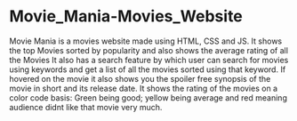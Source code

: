 # Movie_Mania-Movies_Website
Movie Mania is a movies website made using HTML, CSS and JS.
It shows the top Movies sorted by popularity and also shows the average rating of all the Movies
It also has a search feature by which user can search for movies using keywords and get a list of all the movies sorted using that keyword.
If hovered on the movie it also shows you the spoiler free synopsis of the movie in short and its release date.
It shows the rating of the movies on a color code basis: 
Green being good;
yellow being average and
red meaning audience didnt like that movie very much.

